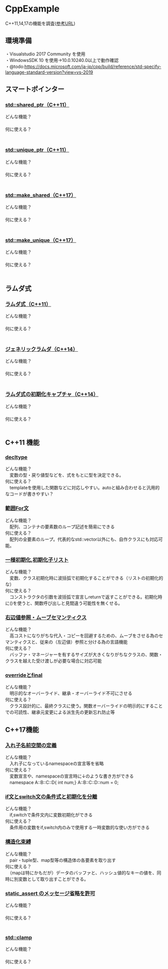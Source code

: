 # CppExample
C++11,14,17の機能を調査([参考URL](https://cpprefjp.github.io/lang.html))
## 環境準備<br>
・Visualstudio 2017 Community を使用<br>
・WindowsSDK 10 を使用→10.0.10240.0以上で動作確認<br>
・@todo:https://docs.microsoft.com/ja-jp/cpp/build/reference/std-specify-language-standard-version?view=vs-2019

## スマートポインター
### [std::shared_ptr（C++11）]()
どんな機能？<br>
　<br>
何に使える？<br>
　<br>
### [std::unique_ptr（C++11）]()
どんな機能？<br>
　<br>
何に使える？<br>
　<br>
### [std::make_shared（C++17）]()
どんな機能？<br>
　<br>
何に使える？<br>
　<br>
### [std::make_unique（C++17）]()
どんな機能？<br>
　<br>
何に使える？<br>
　<br>


## ラムダ式
### [ラムダ式（C++11）](https://cpprefjp.github.io/lang/cpp11/lambda_expressions.html)
どんな機能？<br>
　<br>
何に使える？<br>
　<br>
### [ジェネリックラムダ（C++14）](https://cpprefjp.github.io/lang/cpp14/generic_lambdas.html)
どんな機能？<br>
　<br>
何に使える？<br>
　<br>
### [ラムダ式の初期化キャプチャ（C++14）](https://cpprefjp.github.io/lang/cpp14/initialize_capture.html)
どんな機能？<br>
　<br>
何に使える？<br>
　<br>


## C++11 機能
### [decltype](https://cpprefjp.github.io/lang/cpp11/decltype.html)
どんな機能？<br>
　変数の型・戻り値型などを、式をもとに型を決定できる。<br>
何に使える？<br>
　templateを使用した関数などに対応しやすい。autoと組み合わせると汎用的なコードが書きやすい？<br>
### [範囲For文](https://cpprefjp.github.io/lang/cpp11/range_based_for.html)
どんな機能？<br>
　配列、コンテナの要素数のループ記述を簡易にできる<br>
何に使える？<br>
　配列の全要素のループ。代表的なstd::vector以外にも、自作クラスにも対応可能。<br>
### [一様初期化](https://cpprefjp.github.io/lang/cpp11/uniform_initialization.html),[初期化子リスト](https://cpprefjp.github.io/lang/cpp11/initializer_lists.html)
どんな機能？<br>
　変数、クラス初期化時に波括弧で初期化することができる（リストの初期化的な）<br>
何に使える？<br>
　コンストラクタの引数を波括弧で宣言しreturnで返すことができる。初期化時に()を使うと、関数呼び出しと見間違う可能性を無くせる。<br>
### [右辺値参照・ムーブセマンティクス](https://cpprefjp.github.io/lang/cpp11/rvalue_ref_and_move_semantics.html)
どんな機能？<br>
　高コストになりがちな代入・コピーを回避するための、ムーブをさせる為のセマンティクスと、従来の（左辺値）参照と分ける為の言語機能<br>
何に使える？<br>
　バッファ・マネージャーを有するサイズが大きくなりがちなクラスの、関数・クラスを越えた受け渡しが必要な場合に対応可能<br>
### [overrideとfinal](https://cpprefjp.github.io/lang/cpp11/override_final.html)
どんな機能？<br>
　明示的なオーバーライド、継承・オーバーライド不可にさせる<br>
何に使える？<br>
　クラス設計的に、最終クラスに使う。関数オーバーライドの明示的にすることでの可読性、継承元変更による派生先の更新忘れ防止等<br>

## C++17機能
### [入れ子名前空間の定義](https://cpprefjp.github.io/lang/cpp17/nested_namespace.html)
どんな機能？<br>
　入れ子になっているnamespaceの宣言等を省略<br>
何に使える？<br>
　変数宣言や、namespaceの宣言時に↓のような書き方ができる<br>
　namespace A::B::C::D{ int num;} A::B::C::D::num = 0;<br>
### [if文とswitch文の条件式と初期化を分離](https://cpprefjp.github.io/lang/cpp17/selection_statements_with_initializer.html)
どんな機能？<br>
　if,switchで条件文内に変数初期化ができる<br>
何に使える？<br>
　条件用の変数をif,switch内のみで使用する一時変数的な使い方ができる<br>
### [構造化束縛](https://cpprefjp.github.io/lang/cpp17/structured_bindings.html)
どんな機能？<br>
　pair・tuple型、map型等の構造体の各要素を取り出す<br>
何に使える？<br>
　（mapは特にかもだが）データのバッファと、ハッシュ値的なキーの値を、同時に別変数として取り出すことができる。<br>
### [static_assert のメッセージ省略を許可]()
どんな機能？<br>
　<br>
何に使える？<br>
　<br>
### [std::clamp]()
どんな機能？<br>
　<br>
何に使える？<br>
　<br>
